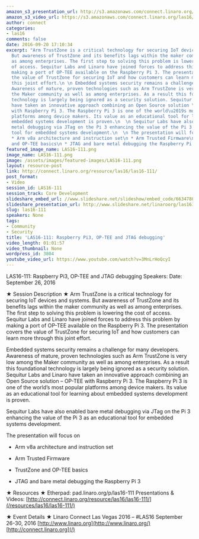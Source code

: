 ```yaml
---
amazon_s3_presentation_url: http://s3.amazonaws.com/connect.linaro.org/las16/Presentations/Monday/LAS16-111%20-%20Raspberry%20Pi3%2C%20OP-TEE%20and%20JTAG%20debugging.pdf
amazon_s3_video_url: https://s3.amazonaws.com/connect.linaro.org/las16/Videos/Monday/LAS16-111%20Easing%20Access%20to%20Arm%20TrustZone%20-%20OP-TEE%20and%20Raspberry%20Pi%203.mp4
author: connect
categories:
- las16
comments: false
date: 2016-09-20 17:10:34
excerpt: "Arm TrustZone is a critical technology for securing IoT devices and systems.
  But awareness of TrustZone and its benefits lags within the maker community as well
  as among enterprises. The first step to solving this problem is lowering the cost
  of access. Sequitur Labs and Linaro have joined forces to address this problem by
  making a port of OP-TEE available on the Raspberry Pi 3. The presentation covers
  the value of TrustZone for securing IoT and how customers can learn more through
  this joint effort.\n \n Embedded systems security remains a challenge for many developers.
  Awareness of mature, proven technologies such as Arm TrustZone is very low among
  the Maker community as well as among enterprises. As a result this foundational
  technology is largely being ignored as a security solution. Sequitur Labs and Linaro
  have taken an innovative approach combining an Open Source solution \u2013 OP-TEE
  with Raspberry Pi 3. The Raspberry Pi 3 is one of the world\u2019s most popular
  platforms among device makers. Its value as an educational tool for learning about
  embedded systems development is proven.\n  \n Sequitur Labs have also enabled bare
  metal debugging via JTag on the Pi 3 enhancing the value of the Pi 3 as an educational
  tool for embedded systems development.\n  \n The presentation will focus on\n  \n
  * Arm v8a architecture and instruction set\n * Arm Trusted Firmware\n * TrustZone
  and OP-TEE basics\n * JTAG and bare metal debugging the Raspberry Pi 3"
featured_image_name: LAS16-111.png
image_name: LAS16-111.png
image: /assets/images/featured-images/LAS16-111.png
layout: resource-post
link: http://connect.linaro.org/resource/las16/las16-111/
post_format:
- Video
session_id: LAS16-111
session_track: Core Development
slideshare_embed_url: //www.slideshare.net/slideshow/embed_code/66347806
slideshare_presentation_url: http://www.slideshare.net/linaroorg/las16111-easing-access-to-arm-trustzone-optee-and-raspberry-pi-3
slug: las16-111
speakers: None
tags:
- Community
- Security
title: 'LAS16-111: Raspberry Pi3, OP-TEE and JTAG debugging'
video_length: 01:01:57
video_thumbnail: None
wordpress_id: 3804
youtube_video_url: https://www.youtube.com/watch?v=3MnLrHoQcyI
---
```


LAS16-111: Raspberry Pi3, OP-TEE and JTAG debugging
Speakers:
Date: September 26, 2016

★ Session Description ★
Arm TrustZone is a critical technology for securing IoT devices and systems. But awareness of TrustZone and its benefits lags within the maker community as well as among enterprises. The first step to solving this problem is lowering the cost of access. Sequitur Labs and Linaro have joined forces to address this problem by making a port of OP-TEE available on the Raspberry Pi 3. The presentation covers the value of TrustZone for securing IoT and how customers can learn more through this joint effort.

Embedded systems security remains a challenge for many developers. Awareness of mature, proven technologies such as Arm TrustZone is very low among the Maker community as well as among enterprises. As a result this foundational technology is largely being ignored as a security solution. Sequitur Labs and Linaro have taken an innovative approach combining an Open Source solution – OP-TEE with Raspberry Pi 3. The Raspberry Pi 3 is one of the world’s most popular platforms among device makers. Its value as an educational tool for learning about embedded systems development is proven.

Sequitur Labs have also enabled bare metal debugging via JTag on the Pi 3 enhancing the value of the Pi 3 as an educational tool for embedded systems development.

The presentation will focus on




  * Arm v8a architecture and instruction set


  * Arm Trusted Firmware


  * TrustZone and OP-TEE basics


  * JTAG and bare metal debugging the Raspberry Pi 3


★ Resources ★
Etherpad: pad.linaro.org/p/las16-111
Presentations & Videos: [http://connect.linaro.org/resource/las16/las16-111/](/resources/las16/las16-111/)

★ Event Details ★
Linaro Connect Las Vegas 2016 – #LAS16
September 26-30, 2016
[http://www.linaro.org](http://www.linaro.org/)
[http://connect.linaro.org](/)
